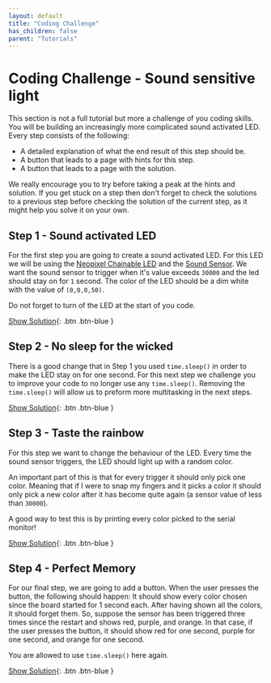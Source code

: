 ```yaml
---
layout: default
title: "Coding Challenge"
has_children: false
parent: "Tutorials"
---
```


# Coding Challenge - Sound sensitive light

This section is not a full tutorial but more a challenge of you coding skills. You will be building an increasingly more complicated sound activated LED. Every step consists of the following:

- A detailed explanation of what the end result of this step should be.
- A button that leads to a page with hints for this step.
- A button that leads to a page with the solution.

We really encourage you to try before taking a peak at the hints and solution.
If you get stuck on a step then don't forget to check the solutions to a previous step before checking the solution of the current step, as it might help you solve it on your own.



## Step 1 - Sound activated LED

For the first step you are going to create a sound activated LED. For this LED we will be using the [Neopixel Chainable LED](https://id-studiolab.github.io/Connected-Interaction-Kit/components/chainable-led/chainable-led-chaineo) and the [Sound Sensor](https://id-studiolab.github.io/Connected-Interaction-Kit/components/sound-sensor/sound-sensor).
We want the sound sensor to trigger when it's value exceeds `30000` and the led should stay on for `1` second. The color of the LED should be a dim white with the value of `(0,0,0,50)`.

Do not forget to turn of the LED at the start of you code.

[Show Solution](step-1-code){: .btn .btn-blue }

## Step 2 - No sleep for the wicked

There is a good change that in Step 1 you used `time.sleep()` in order to make the LED stay on for one second.
For this next step we challenge you to improve your code to no longer use any `time.sleep()`.
Removing the `time.sleep()` will allow us to preform more multitasking in the next steps.

[Show Solution](step-2-code){: .btn .btn-blue }

## Step 3 - Taste the rainbow
For this step we want to change the behaviour of the LED. Every time the sound sensor triggers, the LED should light up with a random color.

An important part of this is that for every trigger it should only pick one color. Meaning that if I were to snap my fingers and it picks a color it should only pick a new color after it has become quite again (a sensor value of less than `30000`).

A good way to test this is by printing every color picked to the serial monitor!

[Show Solution](step-3-code){: .btn .btn-blue }

## Step 4 - Perfect Memory
For our final step, we are going to add a button. When the user presses the button, the following should happen:
It should show every color chosen since the board started for 1 second each. After having shown all the colors, it should forget them.
So, suppose the sensor has been triggered three times since the restart and shows red, purple, and orange. In that case, if the user presses the button, it should show red for one second, purple for one second, and orange for one second.

You are allowed to use `time.sleep()` here again.

[Show Solution](step-4-code){: .btn .btn-blue }